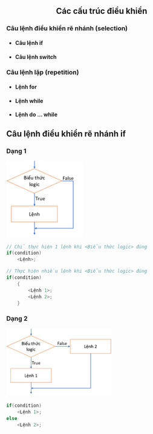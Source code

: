 <h2 align="center"> 
Các cấu trúc điều khiển
</h2>


<div class="header">
<h3>Câu lệnh điều khiển rẽ nhánh (selection)</h3>
<ul>
    <li><h4>Câu lệnh <b>if</b></h4></li>
    <li><h4>Câu lệnh <b>switch</b></h4></li>
</ul>

<h3>Câu lệnh lặp (repetition)</h3>
<ul>
    <li><h4>Lệnh <b>for</b></h4></li>
    <li><h4>Lệnh <b>while</b></h4></li>
    <li><h4>Lệnh <b>do ... while</b></h4></li>
</ul>
</div>


## Câu lệnh điều khiển rẽ nhánh **if**

### Dạng 1

<img src="figs/if1.png" width="40%">

```c
// Chỉ thực hiện 1 lệnh khi <Biểu thức logic> đúng
if(condition)
    <Lệnh>; 
```

```c
// Thực hiện nhiều lệnh khi <Biểu thức logic> đúng
if(condition)
    {
        <Lệnh 1>; 
        <Lệnh 2>;
    }
```

### Dạng 2

<img src="figs/if2.png" width="55%">

```c
if(condition)
    <Lệnh 1>; 
else
    <Lệnh 2>;
```

